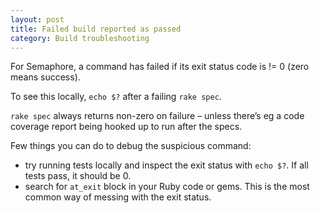 ```yaml
---
layout: post
title: Failed build reported as passed
category: Build troubleshooting
---
```


For Semaphore, a command has failed if its exit status code is != 0 (zero means success).

To see this locally, `echo $?` after a failing `rake spec`.

`rake spec` always returns non-zero on failure – unless there’s eg a code coverage report being hooked up to run after the specs.

Few things you can do to debug the suspicious command:

- try running tests locally and inspect the exit status with `echo $?`. If all tests pass, it should be 0.
- search for `at_exit` block in your Ruby code or gems. This is the most common way of messing with the exit status.
